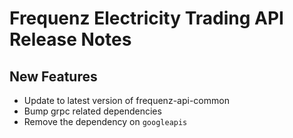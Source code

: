 # Frequenz Electricity Trading API Release Notes

## New Features

- Update to latest version of frequenz-api-common
- Bump grpc related dependencies
- Remove the dependency on `googleapis`
